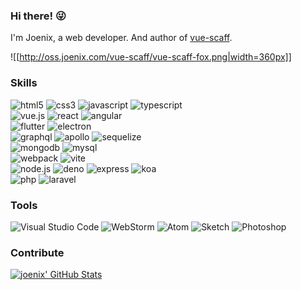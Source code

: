 ### Hi there! 😜

I'm Joenix, a web developer. And author of [vue-scaff](http://vue-scaff,com/).

![[http://oss.joenix.com/vue-scaff/vue-scaff-fox.png|width=360px]]

### Skills

<div>
  <img alt="html5" src="https://img.shields.io/badge/HTML5-E34F26?style=for-the-badge&logo=html5&logoColor=white" />
  <img alt="css3" src="https://img.shields.io/badge/CSS3-1572B6?style=for-the-badge&logo=css3&logoColor=white" />
  <img alt="javascript" src="https://img.shields.io/badge/JAVASCRIPT-323330?style=for-the-badge&logo=javascript" />
  <img alt="typescript" src="https://img.shields.io/badge/TYPESCRIPT-3178C6?style=for-the-badge&logo=typescript&logoColor=white" />
</div>

<div>
  <img alt="vue.js" src="https://img.shields.io/badge/vue.js-35495E?style=for-the-badge&logo=vue.js" />
  <img alt="react" src="https://img.shields.io/badge/react-20232A?style=for-the-badge&logo=react" />
  <img alt="angular" src="https://img.shields.io/badge/angular-DD0031?style=for-the-badge&logo=angular" />
</div>

<div>
  <img alt="flutter" src="https://img.shields.io/badge/flutter-02569B?style=for-the-badge&logo=flutter&logoColor=white" />
  <img alt="electron" src="https://img.shields.io/badge/electron-47848F?style=for-the-badge&logo=electron&logoColor=white" />
</div>

<div>
  <img alt="graphql" src="https://img.shields.io/badge/graphql-E10098?style=for-the-badge&logo=graphql&logoColor=white" />
  <img alt="apollo" src="https://img.shields.io/badge/apollo-311C87?style=for-the-badge&logo=apollo%20graphql&logoColor=white" />
  <img alt="sequelize" src="https://img.shields.io/badge/sequelize-52B0E7?style=for-the-badge&logo=sequelize&logoColor=white" />
</div>

<div>
  <img alt="mongodb" src="https://img.shields.io/badge/mongo-116149?style=for-the-badge&logo=mongodb&logoColor=white" />
  <img alt="mysql" src="https://img.shields.io/badge/mysql-4479A1?style=for-the-badge&logo=mysql&logoColor=white" />
</div>

<div>
  <img alt="webpack" src="https://img.shields.io/badge/webpack-2B3A42?style=for-the-badge&logo=webpack&logoColor=white" />
  <img alt="vite" src="https://img.shields.io/badge/vite-646CFF?style=for-the-badge&logo=vite&logoColor=white" />
</div>

<div>
  <img alt="node.js" src="https://img.shields.io/badge/node.js-339933?style=for-the-badge&logo=node.js&logoColor=white" />
  <img alt="deno" src="https://img.shields.io/badge/deno-black?style=for-the-badge&logo=deno" />
  <img alt="express" src="https://img.shields.io/badge/express-white?style=for-the-badge&logo=express&logoColor=black" />
  <img alt="koa" src="https://img.shields.io/badge/koa-33333D?style=for-the-badge&logo=koa" />
</div>

<div>
  <img alt="php" src="https://img.shields.io/badge/php-5A5E9F?style=for-the-badge&logo=php&logoColor=white" />
  <img alt="laravel" src="https://img.shields.io/badge/laravel-FF2D20?style=for-the-badge&logo=laravel&logoColor=white" />
</div>

### Tools

<div>
  <img alt="Visual Studio Code" src="https://img.shields.io/badge/visua_studio_code-0078d7?style=for-the-badge&logo=visual-studio-code&logoColor=white" />
  <img alt="WebStorm" src="https://img.shields.io/badge/webstorm-black.svg?style=for-the-badge&logo=webstorm&logoColor=white" />
  <img alt="Atom" src="https://img.shields.io/badge/atom-33896F?style=for-the-badge&logo=atom&logoColor=white" />
  <img alt="Sketch" src="https://img.shields.io/badge/sketch-F3840F?style=for-the-badge&logo=sketch&logoColor=white" />
  <img alt="Photoshop" src="https://img.shields.io/badge/photoshop-114468?style=for-the-badge&logo=adobe-photoshop&logoColor=white" />
</div>

### Contribute

[![joenix' GitHub Stats](https://github-readme-stats.vercel.app/api?username=joenix)](https://github.com/joenix)
